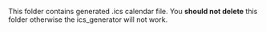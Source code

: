 This folder contains generated .ics calendar file. You **should not delete** this folder otherwise the ics_generator will not work. 